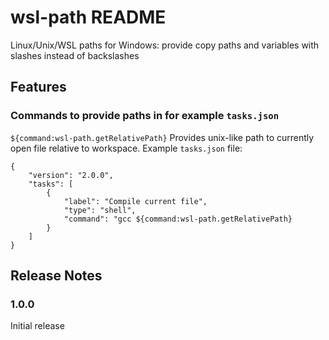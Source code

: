 # wsl-path README

 Linux/Unix/WSL paths for Windows: provide copy paths and variables with slashes instead of backslashes

## Features

### Commands to provide paths in for example `tasks.json`

`${command:wsl-path.getRelativePath}` Provides unix-like path to currently open file relative to workspace. Example `tasks.json` file:
```
{
    "version": "2.0.0",
    "tasks": [
        {
            "label": "Compile current file",
            "type": "shell",
            "command": "gcc ${command:wsl-path.getRelativePath}
        }
    ]
}
```
## Release Notes

### 1.0.0

Initial release
